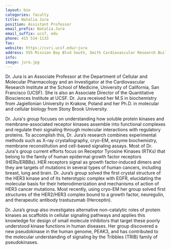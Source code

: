 ```yaml
---
layout: bio
categories: faculty
title: Natalia Jura
position: Assistant Professor
email_prefix: Natalia.Jura
email_suffix: ucsf, edu
phone: 415 514-1133
fax:
website: https://cvri.ucsf.edu/~jura
address: 555 Mission Bay Blvd South, Smith Cardiovascular Research Building, Room 452W <br>San Francisco, CA 94158
info:
image: jura.jpg
---
```




Dr. Jura is an Associate Professor at the Department of Cellular and Molecular Pharmacology and an Investigator at the Cardiovascular Research Institute at the School of Medicine, University of California, San Francisco (UCSF). She is also an Associate Director of the Quantitative Biosciences Institute at UCSF. Dr. Jura received her M.S in biochemistry from Jagiellonian University in Krakow, Poland and her Ph.D. in molecular and cellular biology from Stony Brook University.

Dr. Jura's group focuses on understanding how soluble protein kinases and membrane-associated receptor kinases assemble into functional complexes and regulate their signaling through molecular interactions with regulatory proteins. To accomplish this, Dr. Jura’s research combines experimental methods such as X-ray crystallography, cryo-EM, enzyme biochemistry, membrane reconstitution and cell-based signaling assays. Most of Dr. Jura's group current efforts focus on Receptor Tyrosine Kinases (RTKs) that belong to the family of human epidermal growth factor receptors (HERs/ERBBs). HER receptors signal as growth factor-induced dimers and they are targets of mutations in several types of human cancers, including breast, lung and brain. Dr. Jura’s group solved the first crystal structure of the HER3 kinase and of its heterotypic complex with EGFR, elucidating the molecular basis for their heterodimerization and mechanisms of action of HER3 cancer mutations. Most recently, using cryo-EM her group solved first structures of the HER2/HER3 complex bound to a growth factor, neuregulin, and therapeutic antibody trastuzumab (Herceptin).

Dr. Jura’s group also investigates alternative non-catalytic roles of protein kinases as scaffolds in cellular signaling pathways and applies this knowledge for design of small molecule inhibitors that target these poorly understood kinase functions in human diseases. Her group discovered a new pseudokinase in the human genome, PEAK3, and has contributed to the molecular understanding of signaling by the Tribbles (TRIB) family of pseudokinases.
